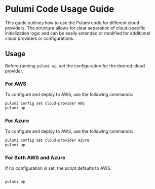 # Pulumi Code Usage Guide

This guide outlines how to use the Pulumi code for different cloud providers. The structure allows for clear separation of cloud-specific initialization logic and can be easily extended or modified for additional cloud providers or configurations.

## Usage

Before running `pulumi up`, set the configuration for the desired cloud provider.

### For AWS

To configure and deploy to AWS, use the following commands:

```bash
pulumi config set cloud-provider AWS
pulumi up
```


### For Azure

To configure and deploy to AWS, use the following commands:

```bash
pulumi config set cloud-provider Azure
pulumi up

```


### For Both AWS and Azure

If no configuration is set, the script defaults to AWS.

```bash

pulumi up

